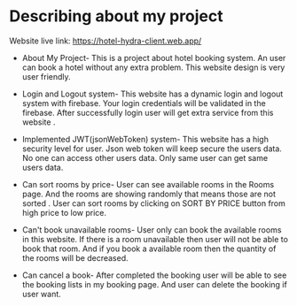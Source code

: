# Describing about my project 
 Website live link: <a href="https://hotel-hydra-client.web.app/">https://hotel-hydra-client.web.app/</a>

 * About My Project-
   This is a project about hotel booking system. An user can book a hotel without any extra problem. This website design is very user friendly.

* Login and Logout system-
  This website has a dynamic login and logout system with firebase. Your login credentials will be validated in the firebase. After successfully login user will get extra service from this website .

* Implemented JWT(jsonWebToken) system-
  This website has a high security level for user. Json web token will keep secure the users data. No one can access other users data. Only same user can get same users data.

* Can sort rooms by price-
  User can see available rooms in the Rooms page. And the rooms are showing randomly that means those are not sorted . User can sort rooms by clicking on SORT BY PRICE button from high price to low price.

* Can't book unavailable rooms-
  User only can book the available rooms in this website. If there is a room unavailable then user will not be able to book that room. And if you book a available room then the quantity of the rooms will be decreased.

* Can cancel a book-
  After completed the booking user will be able to see the booking lists in my booking page. And user can delete the booking if user want.


